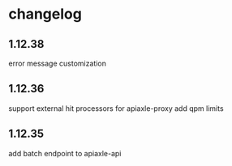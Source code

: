 changelog
=========

1.12.38
-------
error message customization

1.12.36
-------
support external hit processors for apiaxle-proxy
add qpm limits

1.12.35
-------
add batch endpoint to apiaxle-api
